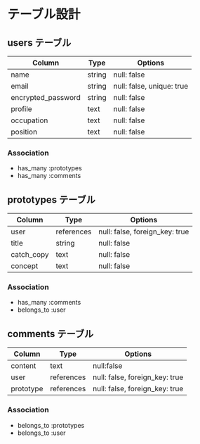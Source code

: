
# テーブル設計

## users テーブル

| Column             | Type   | Options     |
| ------------------ | ------ | ----------- |
| name               | string | null: false |
| email              | string | null: false, unique: true |
| encrypted_password | string | null: false |
| profile            | text   | null: false |
| occupation         | text   | null: false |
| position           | text   | null: false |

### Association

- has_many :prototypes
- has_many :comments

## prototypes テーブル

| Column     | Type       | Options                        |
| ---------- | ---------- | ------------------------------ |
| user       | references | null: false, foreign_key: true |
| title      | string     | null: false  |
| catch_copy | text       | null: false  |
| concept    | text       | null: false  |

### Association

- has_many :comments
- belongs_to :user

## comments テーブル

| Column       | Type       | Options                        |
| -------------| ---------- | ------------------------------ |
| content      | text       | null:false                 |
| user         | references | null: false, foreign_key: true |
| prototype    | references | null: false, foreign_key: true |

### Association

- belongs_to :prototypes
- belongs_to :user